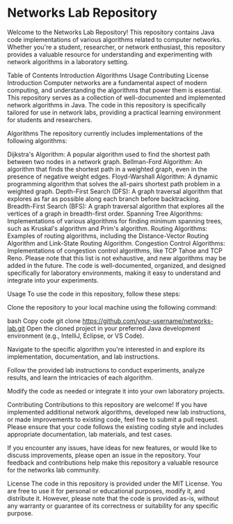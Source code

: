 # Networks Lab Repository
Welcome to the Networks Lab Repository! This repository contains Java code implementations of various algorithms related to computer networks. Whether you're a student, researcher, or network enthusiast, this repository provides a valuable resource for understanding and experimenting with network algorithms in a laboratory setting.

Table of Contents
Introduction
Algorithms
Usage
Contributing
License
Introduction
Computer networks are a fundamental aspect of modern computing, and understanding the algorithms that power them is essential. This repository serves as a collection of well-documented and implemented network algorithms in Java. The code in this repository is specifically tailored for use in network labs, providing a practical learning environment for students and researchers.

Algorithms
The repository currently includes implementations of the following algorithms:

Dijkstra's Algorithm: A popular algorithm used to find the shortest path between two nodes in a network graph.
Bellman-Ford Algorithm: An algorithm that finds the shortest path in a weighted graph, even in the presence of negative weight edges.
Floyd-Warshall Algorithm: A dynamic programming algorithm that solves the all-pairs shortest path problem in a weighted graph.
Depth-First Search (DFS): A graph traversal algorithm that explores as far as possible along each branch before backtracking.
Breadth-First Search (BFS): A graph traversal algorithm that explores all the vertices of a graph in breadth-first order.
Spanning Tree Algorithms: Implementations of various algorithms for finding minimum spanning trees, such as Kruskal's algorithm and Prim's algorithm.
Routing Algorithms: Examples of routing algorithms, including the Distance-Vector Routing Algorithm and Link-State Routing Algorithm.
Congestion Control Algorithms: Implementations of congestion control algorithms, like TCP Tahoe and TCP Reno.
Please note that this list is not exhaustive, and new algorithms may be added in the future. The code is well-documented, organized, and designed specifically for laboratory environments, making it easy to understand and integrate into your experiments.

Usage
To use the code in this repository, follow these steps:

Clone the repository to your local machine using the following command:

bash
Copy code
git clone https://github.com/your-username/networks-lab.git
Open the cloned project in your preferred Java development environment (e.g., IntelliJ, Eclipse, or VS Code).

Navigate to the specific algorithm you're interested in and explore its implementation, documentation, and lab instructions.

Follow the provided lab instructions to conduct experiments, analyze results, and learn the intricacies of each algorithm.

Modify the code as needed or integrate it into your own laboratory projects.

Contributing
Contributions to this repository are welcome! If you have implemented additional network algorithms, developed new lab instructions, or made improvements to existing code, feel free to submit a pull request. Please ensure that your code follows the existing coding style and includes appropriate documentation, lab materials, and test cases.

If you encounter any issues, have ideas for new features, or would like to discuss improvements, please open an issue in the repository. Your feedback and contributions help make this repository a valuable resource for the networks lab community.

License
The code in this repository is provided under the MIT License. You are free to use it for personal or educational purposes, modify it, and distribute it. However, please note that the code is provided as-is, without any warranty or guarantee of its correctness or suitability for any specific purpose.
